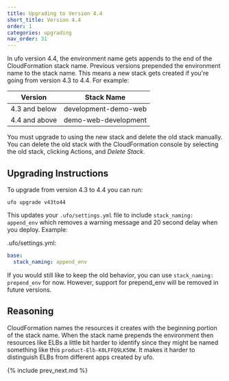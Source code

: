 ```yaml
---
title: Upgrading to Version 4.4
short_title: Version 4.4
order: 1
categories: upgrading
nav_order: 31
---
```


In ufo version 4.4, the environment name gets appends to the end of the CloudFormation stack name.  Previous versions prepended the environment name to the stack name. This means a new stack gets created if you're going from version 4.3 to 4.4. For example:

Version | Stack Name
--- | ---
4.3 and below | development-demo-web
4.4 and above | demo-web-development

You must upgrade to using the new stack and delete the old stack manually.  You can delete the old stack with the CloudFormation console by selecting the old stack, clicking Actions, and *Delete Stack*.

## Upgrading Instructions

To upgrade from version 4.3 to 4.4 you can run:

    ufo upgrade v43to44

This updates your `.ufo/settings.yml` file to include `stack_naming: append_env` which removes a warning message and 20 second delay when you deploy. Example:

.ufo/settings.yml:

```yaml
base:
  stack_naming: append_env
```

If you would still like to keep the old behavior, you can use `stack_naming: prepend_env` for now. However, support for prepend_env will be removed in future versions.

## Reasoning

CloudFormation names the resources it creates with the beginning portion of the stack name. When the stack name prepends the environment then resources like ELBs a little bit harder to identify since they might be named something like this `product-Elb-K0LFFQ9LK50W`. It makes it harder to distinguish ELBs from different apps created by ufo.

{% include prev_next.md %}